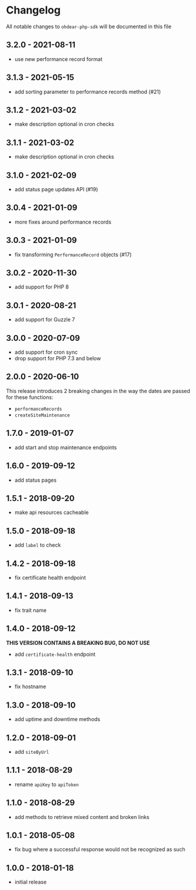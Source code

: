 # Changelog

All notable changes to `ohdear-php-sdk` will be documented in this file

## 3.2.0 - 2021-08-11

- use new performance record format

## 3.1.3 - 2021-05-15

- add sorting parameter to performance records method (#21)

## 3.1.2 - 2021-03-02

- make description optional in cron checks

## 3.1.1 - 2021-03-02

- make description optional in cron checks

## 3.1.0 - 2021-02-09

- add status page updates API (#19)

## 3.0.4 - 2021-01-09

- more fixes around performance records

## 3.0.3 - 2021-01-09

- fix transforming `PerformanceRecord` objects (#17)

## 3.0.2 - 2020-11-30

- add support for PHP 8

## 3.0.1 - 2020-08-21

- add support for Guzzle 7

## 3.0.0 - 2020-07-09

- add support for cron sync
- drop support for PHP 7.3 and below

## 2.0.0 - 2020-06-10

This release introduces 2 breaking changes in the way the dates are passed for these functions:

- `performanceRecords`
- `createSiteMaintenance`

## 1.7.0 - 2019-01-07

- add start and stop maintenance endpoints

## 1.6.0 - 2019-09-12

- add status pages

## 1.5.1 - 2018-09-20

- make api resources cacheable

## 1.5.0 - 2018-09-18

- add `label` to check

## 1.4.2 - 2018-09-18

- fix certificate health endpoint

## 1.4.1 - 2018-09-13

- fix trait name

## 1.4.0 - 2018-09-12

**THIS VERSION CONTAINS A BREAKING BUG, DO NOT USE**

- add `certificate-health` endpoint

## 1.3.1 - 2018-09-10

- fix hostname

## 1.3.0 - 2018-09-10

- add uptime and downtime methods

## 1.2.0 - 2018-09-01

- add `siteByUrl`

## 1.1.1 - 2018-08-29

- rename `apiKey` to `apiToken`

## 1.1.0 - 2018-08-29

- add methods to retrieve mixed content and broken links

## 1.0.1 - 2018-05-08

- fix bug where a successful response would not be recognized as such

## 1.0.0 - 2018-01-18

- initial release
